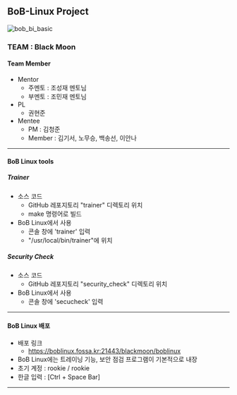## BoB-Linux Project
![bob_bi_basic](https://user-images.githubusercontent.com/67176669/91658741-dccce200-eb05-11ea-8cd4-6dc2c08cc8f9.jpg)
### TEAM : Black Moon
#### Team Member
- Mentor
  - 주멘토 : 조성재 멘토님
  - 부멘토 : 조민재 멘토님
- PL
  - 권현준
- Mentee
  - PM : 김청준
  - Member : 김기서, 노무승, 백송선, 이안나
-----
#### BoB Linux tools
##### Trainer
- 소스 코드
  -  GitHub 레포지토리 \"trainer\" 디렉토리 위치
  - make 명령어로 빌드
- BoB Linux에서 사용
  - 콘솔 창에 'trainer' 입력
  - \"/usr/local/bin/trainer\"에 위치
##### Security Check
- 소스 코드
  - GitHub 레포지토리 \"security_check\" 디렉토리 위치
- BoB Linux에서 사용
  - 콘솔 창에 'secucheck' 입력
-----
 #### BoB Linux 배포
 - 배포 링크
   - https://boblinux.fossa.kr:21443/blackmoon/boblinux
 - BoB Linux에는 트레이닝 기능, 보안 점검 프로그램이 기본적으로 내장
 - 초기 계정 : rookie / rookie
 - 한글 입력 : [Ctrl + Space Bar]
-----
